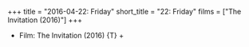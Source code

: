 +++
title = "2016-04-22: Friday"
short_title = "22: Friday"
films = ["The Invitation (2016)"]
+++


* Film: The Invitation (2016) {T} +
